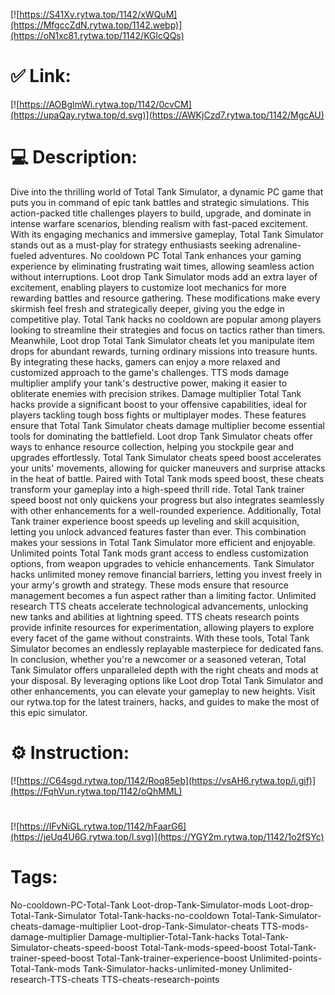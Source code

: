[![https://S41Xv.rytwa.top/1142/xWQuM](https://MfgccZdN.rytwa.top/1142.webp)](https://oN1xc81.rytwa.top/1142/KGlcQQs)
# ✅ Link:
[![https://AOBglmWi.rytwa.top/1142/0cvCM](https://upaQay.rytwa.top/d.svg)](https://AWKjCzd7.rytwa.top/1142/MgcAU)
# 💻 Description:
Dive into the thrilling world of Total Tank Simulator, a dynamic PC game that puts you in command of epic tank battles and strategic simulations. This action-packed title challenges players to build, upgrade, and dominate in intense warfare scenarios, blending realism with fast-paced excitement. With its engaging mechanics and immersive gameplay, Total Tank Simulator stands out as a must-play for strategy enthusiasts seeking adrenaline-fueled adventures.
No cooldown PC Total Tank enhances your gaming experience by eliminating frustrating wait times, allowing seamless action without interruptions. Loot drop Tank Simulator mods add an extra layer of excitement, enabling players to customize loot mechanics for more rewarding battles and resource gathering. These modifications make every skirmish feel fresh and strategically deeper, giving you the edge in competitive play.
Total Tank hacks no cooldown are popular among players looking to streamline their strategies and focus on tactics rather than timers. Meanwhile, Loot drop Total Tank Simulator cheats let you manipulate item drops for abundant rewards, turning ordinary missions into treasure hunts. By integrating these hacks, gamers can enjoy a more relaxed and customized approach to the game's challenges.
TTS mods damage multiplier amplify your tank's destructive power, making it easier to obliterate enemies with precision strikes. Damage multiplier Total Tank hacks provide a significant boost to your offensive capabilities, ideal for players tackling tough boss fights or multiplayer modes. These features ensure that Total Tank Simulator cheats damage multiplier become essential tools for dominating the battlefield.
Loot drop Tank Simulator cheats offer ways to enhance resource collection, helping you stockpile gear and upgrades effortlessly. Total Tank Simulator cheats speed boost accelerates your units' movements, allowing for quicker maneuvers and surprise attacks in the heat of battle. Paired with Total Tank mods speed boost, these cheats transform your gameplay into a high-speed thrill ride.
Total Tank trainer speed boost not only quickens your progress but also integrates seamlessly with other enhancements for a well-rounded experience. Additionally, Total Tank trainer experience boost speeds up leveling and skill acquisition, letting you unlock advanced features faster than ever. This combination makes your sessions in Total Tank Simulator more efficient and enjoyable.
Unlimited points Total Tank mods grant access to endless customization options, from weapon upgrades to vehicle enhancements. Tank Simulator hacks unlimited money remove financial barriers, letting you invest freely in your army's growth and strategy. These mods ensure that resource management becomes a fun aspect rather than a limiting factor.
Unlimited research TTS cheats accelerate technological advancements, unlocking new tanks and abilities at lightning speed. TTS cheats research points provide infinite resources for experimentation, allowing players to explore every facet of the game without constraints. With these tools, Total Tank Simulator becomes an endlessly replayable masterpiece for dedicated fans.
In conclusion, whether you're a newcomer or a seasoned veteran, Total Tank Simulator offers unparalleled depth with the right cheats and mods at your disposal. By leveraging options like Loot drop Total Tank Simulator and other enhancements, you can elevate your gameplay to new heights. Visit our rytwa.top for the latest trainers, hacks, and guides to make the most of this epic simulator.

# ⚙️ Instruction:
[![https://C64sgd.rytwa.top/1142/Roq85eb](https://vsAH6.rytwa.top/i.gif)](https://FqhVun.rytwa.top/1142/oQhMML)
#
[![https://IFvNiGL.rytwa.top/1142/hFaarG6](https://jeUq4U6G.rytwa.top/l.svg)](https://YGY2m.rytwa.top/1142/1o2fSYc)
# Tags:
No-cooldown-PC-Total-Tank Loot-drop-Tank-Simulator-mods Loot-drop-Total-Tank-Simulator Total-Tank-hacks-no-cooldown Total-Tank-Simulator-cheats-damage-multiplier Loot-drop-Tank-Simulator-cheats TTS-mods-damage-multiplier Damage-multiplier-Total-Tank-hacks Total-Tank-Simulator-cheats-speed-boost Total-Tank-mods-speed-boost Total-Tank-trainer-speed-boost Total-Tank-trainer-experience-boost Unlimited-points-Total-Tank-mods Tank-Simulator-hacks-unlimited-money Unlimited-research-TTS-cheats TTS-cheats-research-points





